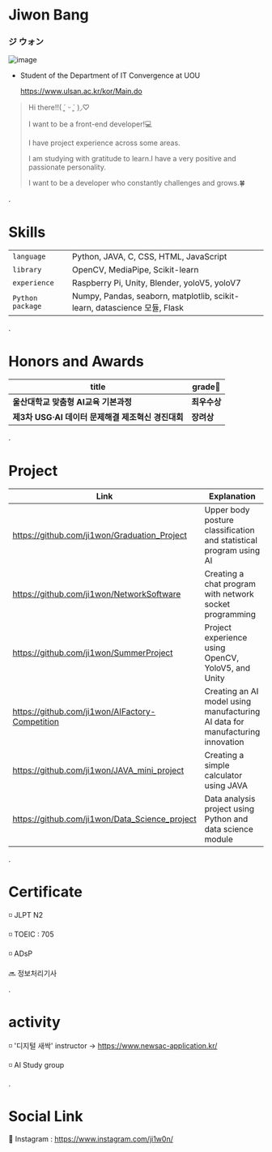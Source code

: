 # Jiwon Bang

### ジ ウォン
![image](https://github.com/ji1won/ji1won/assets/141638383/ebf48ed2-2e72-4197-bd9d-0af734603e79)

- Student of the Department of IT Convergence at UOU
    
     https://www.ulsan.ac.kr/kor/Main.do


> Hi there!!( ´͈ ᵕ `͈ )◞♡
>
> I want to be a front-end developer!💻
>
> I have project experience across some areas.
>
> I am studying with gratitude to learn.I have a very positive and passionate personality.
>
> I want to be a developer who constantly challenges and grows.🍀


.


# Skills
| | |
| ------ | ------ |
| `language` | Python, JAVA, C, CSS, HTML, JavaScript |
| `library` | OpenCV, MediaPipe, Scikit-learn |
| `experience` |  Raspberry Pi, Unity, Blender, yoloV5, yoloV7 |
| `Python package` | Numpy, Pandas, seaborn, matplotlib, scikit-learn, datascience 모듈, Flask |


.


#  Honors and Awards 

| title | grade🏅 |
| ------ | ------ |
| **울산대학교 맞춤형 AI교육 기본과정** | **최우수상** |
| **제3차 USG·AI 데이터 문제해결 제조혁신 경진대회** | **장려상** |


.
# Project
| Link      | Explanation                                        |
| ------------ | -------------------------------------------------- |
| https://github.com/ji1won/Graduation_Project | Upper body posture classification and statistical program using AI |
| https://github.com/ji1won/NetworkSoftware | Creating a chat program with network socket programming |
| https://github.com/ji1won/SummerProject | Project experience using OpenCV, YoloV5, and Unity |
| https://github.com/ji1won/AIFactory-Competition | Creating an AI model using manufacturing AI data for manufacturing innovation |
| https://github.com/ji1won/JAVA_mini_project | Creating a simple calculator using JAVA |
| https://github.com/ji1won/Data_Science_project | Data analysis project using Python and data science module |


.


# Certificate
◽ JLPT N2

◽ TOEIC : 705

◽ ADsP

🔜 정보처리기사


.


# activity

◽ '디지털 새싹' instructor -> https://www.newsac-application.kr/

◽ AI Study group 

.


# Social Link
🍨 Instagram : https://www.instagram.com/ji1w0n/


